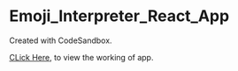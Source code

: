 # Emoji_Interpreter_React_App
Created with CodeSandbox.

<a href="https://owikn.csb.app/">CLick Here</a>, to view the working of app.
